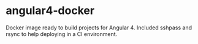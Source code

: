 # angular4-docker
Docker image ready to build projects for Angular 4. Included sshpass and rsync to help deploying in a CI environment.
